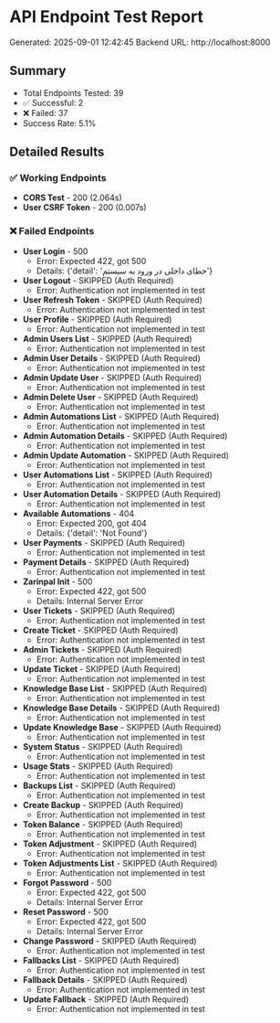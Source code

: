 
# API Endpoint Test Report
Generated: 2025-09-01 12:42:45
Backend URL: http://localhost:8000

## Summary
- Total Endpoints Tested: 39
- ✅ Successful: 2
- ❌ Failed: 37
- Success Rate: 5.1%

## Detailed Results

### ✅ Working Endpoints
- **CORS Test** - 200 (2.064s)
- **User CSRF Token** - 200 (0.007s)

### ❌ Failed Endpoints
- **User Login** - 500
  - Error: Expected 422, got 500
  - Details: {'detail': 'خطای داخلی در ورود به سیستم'}
- **User Logout** - SKIPPED (Auth Required)
  - Error: Authentication not implemented in test
- **User Refresh Token** - SKIPPED (Auth Required)
  - Error: Authentication not implemented in test
- **User Profile** - SKIPPED (Auth Required)
  - Error: Authentication not implemented in test
- **Admin Users List** - SKIPPED (Auth Required)
  - Error: Authentication not implemented in test
- **Admin User Details** - SKIPPED (Auth Required)
  - Error: Authentication not implemented in test
- **Admin Update User** - SKIPPED (Auth Required)
  - Error: Authentication not implemented in test
- **Admin Delete User** - SKIPPED (Auth Required)
  - Error: Authentication not implemented in test
- **Admin Automations List** - SKIPPED (Auth Required)
  - Error: Authentication not implemented in test
- **Admin Automation Details** - SKIPPED (Auth Required)
  - Error: Authentication not implemented in test
- **Admin Update Automation** - SKIPPED (Auth Required)
  - Error: Authentication not implemented in test
- **User Automations List** - SKIPPED (Auth Required)
  - Error: Authentication not implemented in test
- **User Automation Details** - SKIPPED (Auth Required)
  - Error: Authentication not implemented in test
- **Available Automations** - 404
  - Error: Expected 200, got 404
  - Details: {'detail': 'Not Found'}
- **User Payments** - SKIPPED (Auth Required)
  - Error: Authentication not implemented in test
- **Payment Details** - SKIPPED (Auth Required)
  - Error: Authentication not implemented in test
- **Zarinpal Init** - 500
  - Error: Expected 422, got 500
  - Details: Internal Server Error
- **User Tickets** - SKIPPED (Auth Required)
  - Error: Authentication not implemented in test
- **Create Ticket** - SKIPPED (Auth Required)
  - Error: Authentication not implemented in test
- **Admin Tickets** - SKIPPED (Auth Required)
  - Error: Authentication not implemented in test
- **Update Ticket** - SKIPPED (Auth Required)
  - Error: Authentication not implemented in test
- **Knowledge Base List** - SKIPPED (Auth Required)
  - Error: Authentication not implemented in test
- **Knowledge Base Details** - SKIPPED (Auth Required)
  - Error: Authentication not implemented in test
- **Update Knowledge Base** - SKIPPED (Auth Required)
  - Error: Authentication not implemented in test
- **System Status** - SKIPPED (Auth Required)
  - Error: Authentication not implemented in test
- **Usage Stats** - SKIPPED (Auth Required)
  - Error: Authentication not implemented in test
- **Backups List** - SKIPPED (Auth Required)
  - Error: Authentication not implemented in test
- **Create Backup** - SKIPPED (Auth Required)
  - Error: Authentication not implemented in test
- **Token Balance** - SKIPPED (Auth Required)
  - Error: Authentication not implemented in test
- **Token Adjustment** - SKIPPED (Auth Required)
  - Error: Authentication not implemented in test
- **Token Adjustments List** - SKIPPED (Auth Required)
  - Error: Authentication not implemented in test
- **Forgot Password** - 500
  - Error: Expected 422, got 500
  - Details: Internal Server Error
- **Reset Password** - 500
  - Error: Expected 422, got 500
  - Details: Internal Server Error
- **Change Password** - SKIPPED (Auth Required)
  - Error: Authentication not implemented in test
- **Fallbacks List** - SKIPPED (Auth Required)
  - Error: Authentication not implemented in test
- **Fallback Details** - SKIPPED (Auth Required)
  - Error: Authentication not implemented in test
- **Update Fallback** - SKIPPED (Auth Required)
  - Error: Authentication not implemented in test
